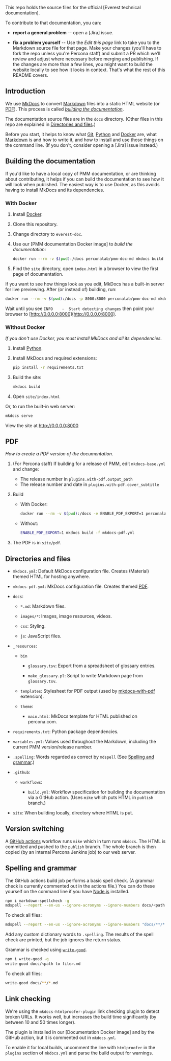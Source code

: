 
This repo holds the source files for the official [Everest technical documentation].

To contribute to that documentation, you can:

- **report a general problem** -- open a [Jira] issue.

- **fix a problem yourself** -- Use the _Edit this page_ link to take you to the Markdown source file for that page. Make your changes (you'll have to fork the repo unless you're Percona staff) and submit a PR which we'll review and adjust where necessary before merging and publishing. If the changes are more than a few lines, you might want to build the website locally to see how it looks in context. That's what the rest of this README covers.

## Introduction

We use [MkDocs] to convert [Markdown] files into a static HTML website (or [PDF](#pdf)). This process is called [_building the documentation_](#building-the-documentation).

The documentation source files are in the `docs` directory. (Other files in this repo are explained in [Directories and files](#directories-and-files).)

Before you start, it helps to know what [Git], [Python] and [Docker](https://docs.docker.com/get-docker/) are, what [Markdown] is and how to write it, and how to install and use those things on the command line. (If you don't, consider opening a [Jira] issue instead.)

## Building the documentation

If you'd like to have a local copy of PMM documentation, or are thinking about contributing, it helps if you can build the documentation to see how it will look when published. The easiest way is to use Docker, as this avoids having to install MkDocs and its dependencies.

### With Docker

1. Install [Docker].

2. Clone this repository.

3. Change directory to `everest-doc`.

4. Use our [PMM documentation Docker image] to _build the documentation_:

   ```sh
   docker run --rm -v $(pwd):/docs perconalab/pmm-doc-md mkdocs build
   ```

5. Find the `site` directory, open `index.html` in a browser to view the first page of documentation.

If you want to see how things look as you edit, MkDocs has a built-in server for live previewing. After (or instead of) building, run:

```sh
docker run --rm -v $(pwd):/docs -p 8000:8000 perconalab/pmm-doc-md mkdocs serve --dev-addr=0.0.0.0:8000
```

Wait until you see `INFO    -  Start detecting changes` then point your browser to [http://0.0.0.0:8000](http://0.0.0.0:8000).

### Without Docker

_If you don't use Docker, you must install MkDocs and all its dependencies._

1. Install [Python].

2. Install MkDocs and required extensions:

   ```sh
   pip install -r requirements.txt
   ```

3. Build the site:

   ```sh
   mkdocs build
   ```

4. Open `site/index.html`

Or, to run the built-in web server:

```sh
mkdocs serve
```

View the site at <http://0.0.0.0:8000>

## PDF

_How to create a PDF version of the documentation._

1. (For Percona staff) If building for a release of PMM, edit `mkdocs-base.yml` and change:

   - The release number in `plugins.with-pdf.output_path`
   - The release number and date in `plugins.with-pdf.cover_subtitle`

2. Build

   - With Docker:

     ```sh
     docker run --rm -v $(pwd):/docs -e ENABLE_PDF_EXPORT=1 perconalab/pmm-doc-md mkdocs build -f mkdocs-pdf.yml
     ```

   - Without:

     ```sh
     ENABLE_PDF_EXPORT=1 mkdocs build -f mkdocs-pdf.yml
     ```

3. The PDF is in `site/pdf`.

## Directories and files

- `mkdocs.yml`: Default MkDocs configuration file. Creates (Material) themed HTML for hosting anywhere.

- `mkdocs-pdf.yml`: MkDocs configuration file. Creates themed [PDF](#pdf).

- `docs`:

  - `*.md`: Markdown files.

  - `images/*`: Images, image resources, videos.

  - `css`: Styling.

  - `js`: JavaScript files.

- `_resources`:

  - `bin`

    - `glossary.tsv`: Export from a spreadsheet of glossary entries.

    - `make_glossary.pl`: Script to write Markdown page from `glossary.tsv`.

  - `templates`: Stylesheet for PDF output (used by [mkdocs-with-pdf](https://github.com/orzih/mkdocs-with-pdf) extension).

  - `theme`:

    - `main.html`: MkDocs template for HTML published on percona.com.

- `requirements.txt`: Python package dependencies.

- `variables.yml`: Values used throughout the Markdown, including the current PMM version/release number.

- `.spelling`: Words regarded as correct by `mdspell` (See [Spelling and grammar](#spelling-and-grammar).)

- `.github`:

  - `workflows`:

    - `build.yml`: Workflow specification for building the documentation via a GitHub action. (Uses `mike` which puts HTML in `publish` branch.)

- `site`: When building locally, directory where HTML is put.

## Version switching


A [GitHub actions] workflow runs `mike` which in turn runs `mkdocs`. The HTML is committed and pushed to the `publish` branch. The whole branch is then copied (by an internal Percona Jenkins job) to our web server.




## Spelling and grammar

The GitHub actions build job performs a basic spell check. (A grammar check is currently commented out in the actions file.) You can do these yourself on the command line if you have [Node.js] installed.

```sh
npm i markdown-spellcheck -g
mdspell --report --en-us --ignore-acronyms --ignore-numbers docs/<path to file>.md
```

To check all files:

```sh
mdspell --report --en-us --ignore-acronyms --ignore-numbers "docs/**/*.md"
```

Add any custom dictionary words to `.spelling`. The results of the spell check are printed, but the job ignores the return status.

Grammar is checked using [`write-good`](https://github.com/btford/write-good).

```sh
npm i write-good -g
write-good docs/<path to file>.md
```

To check all files:

```sh
write-good docs/**/*.md
```

## Link checking

We're using the `mkdocs-htmlproofer-plugin` link checking plugin to detect broken URLs. It works well, but increases the build time significantly (by between 10 and 50 times longer).

The plugin is installed in our [Documentation Docker image] and by the GitHub action, but it is commented out in `mkdocs.yml`.

To enable it for local builds, uncomment the line with `htmlproofer` in the `plugins` section of `mkdocs.yml` and parse the build output for warnings.


[MkDocs]: https://www.mkdocs.org/
[Markdown]: https://daringfireball.net/projects/markdown/
[Git]: https://git-scm.com
[Python]: https://www.python.org/downloads/
[Docker]: https://docs.docker.com/get-docker/

[mike]: https://github.com/jimporter/mike
[GitHub actions]: https://github.com/percona/everest-doc/actions
[ImageMagick]: https://imagemagick.org/script/download.php
[composite]: https://imagemagick.org/script/composite.php
[Node.js]: https://nodejs.org/en/download/
